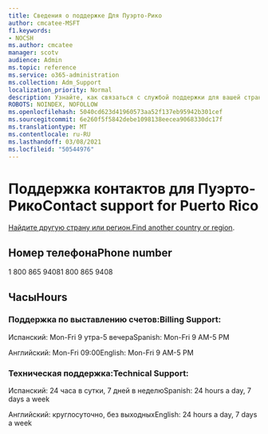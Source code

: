 ```yaml
---
title: Сведения о поддержке Для Пуэрто-Рико
author: cmcatee-MSFT
f1.keywords:
- NOCSH
ms.author: cmcatee
manager: scotv
audience: Admin
ms.topic: reference
ms.service: o365-administration
ms.collection: Adm_Support
localization_priority: Normal
description: Узнайте, как связаться с службой поддержки для вашей страны или региона.
ROBOTS: NOINDEX, NOFOLLOW
ms.openlocfilehash: 5040cd623d41960573aa52f137eb95942b301cef
ms.sourcegitcommit: 6e260f5f5842debe1098138eecea9068330dc17f
ms.translationtype: MT
ms.contentlocale: ru-RU
ms.lasthandoff: 03/08/2021
ms.locfileid: "50544976"
---
```

# <a name="contact-support-for-puerto-rico"></a><span data-ttu-id="17a54-103">Поддержка контактов для Пуэрто-Рико</span><span class="sxs-lookup"><span data-stu-id="17a54-103">Contact support for Puerto Rico</span></span>

<span data-ttu-id="17a54-104">[Найдите другую страну или регион.](../contact-support-for-business-products.md)</span><span class="sxs-lookup"><span data-stu-id="17a54-104">[Find another country or region](../contact-support-for-business-products.md).</span></span>

## <a name="phone-number"></a><span data-ttu-id="17a54-105">Номер телефона</span><span class="sxs-lookup"><span data-stu-id="17a54-105">Phone number</span></span>
<span data-ttu-id="17a54-106">1 800 865 9408</span><span class="sxs-lookup"><span data-stu-id="17a54-106">1 800 865 9408</span></span>

## <a name="hours"></a><span data-ttu-id="17a54-107">Часы</span><span class="sxs-lookup"><span data-stu-id="17a54-107">Hours</span></span>
### <a name="billing-support"></a><span data-ttu-id="17a54-108">Поддержка по выставлению счетов:</span><span class="sxs-lookup"><span data-stu-id="17a54-108">Billing Support:</span></span>

<span data-ttu-id="17a54-109">Испанский: Mon-Fri 9 утра-5 вечера</span><span class="sxs-lookup"><span data-stu-id="17a54-109">Spanish: Mon-Fri 9 AM-5 PM</span></span>

<span data-ttu-id="17a54-110">Английский: Mon-Fri 09:00</span><span class="sxs-lookup"><span data-stu-id="17a54-110">English: Mon-Fri 9 AM-5 PM</span></span>

### <a name="technical-support"></a><span data-ttu-id="17a54-111">Техническая поддержка:</span><span class="sxs-lookup"><span data-stu-id="17a54-111">Technical Support:</span></span>

<span data-ttu-id="17a54-112">Испанский: 24 часа в сутки, 7 дней в неделю</span><span class="sxs-lookup"><span data-stu-id="17a54-112">Spanish: 24 hours a day, 7 days a week</span></span>

<span data-ttu-id="17a54-113">Английский: круглосуточно, без выходных</span><span class="sxs-lookup"><span data-stu-id="17a54-113">English: 24 hours a day, 7 days a week</span></span>
